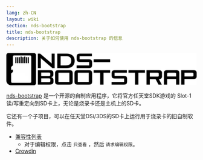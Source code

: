 ```yaml
---
lang: zh-CN
layout: wiki
section: nds-bootstrap
title: nds-bootstrap
description: 关于如何使用 nds-bootstrap 的信息
---
```


![nds-bootstrap logo](https://github.com/DS-Homebrew/nds-bootstrap/raw/master/logo.png)

[nds-bootstrap](https://github.com/DS-Homebrew/nds-bootstrap) 是一个开源的自制应用程序，它将官方任天堂SDK游戏的 Slot-1 读/写重定向到SD卡上，无论是烧录卡还是主机上的SD卡。

它还有一个子项目，可以在任天堂DSi/3DS的SD卡上运行用于烧录卡的旧自制软件。

- [兼容性列表](https://docs.google.com/spreadsheets/d/1LRTkXOUXraTMjg1eedz_f7b5jiuyMv2x6e_jY_nyHSc/edit?usp=sharing)
    - 对于编辑权限，点击 `只查看` ，然后 `请求编辑权限`。
- [Crowdin](https://crowdin.com/project/nds-bootstrap)
